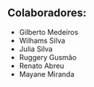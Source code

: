 

## Colaboradores: 

* Gilberto Medeiros
* Wilhams Silva 
* Julia Silva
* Ruggery Gusmão 
* Renato Abreu 
* Mayane Miranda
